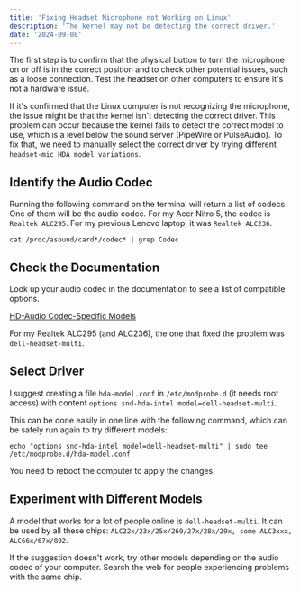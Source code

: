 ```yaml
---
title: 'Fixing Headset Microphone not Working on Linux'
description: 'The kernel may not be detecting the correct driver.'
date: '2024-09-08'
---
```


The first step is to confirm that the physical button to turn the microphone on or off is in the correct position and to check other potential issues, such as a loose connection. Test the headset on other computers to ensure it's not a hardware issue.

If it's confirmed that the Linux computer is not recognizing the microphone, the issue might be that the kernel isn't detecting the correct driver. This problem can occur because the kernel fails to detect the correct model to use, which is a level below the sound server (PipeWire or PulseAudio). To fix that, we need to manually select the correct driver by trying different `headset-mic HDA model variations`.

## Identify the Audio Codec

Running the following command on the terminal will return a list of codecs. One of them will be the audio codec. For my Acer Nitro 5, the codec is `Realtek ALC295`. For my previous Lenovo laptop, it was `Realtek ALC236`.

```bash[class="command-line"]
cat /proc/asound/card*/codec* | grep Codec
```

## Check the Documentation

Look up your audio codec in the documentation to see a list of compatible options.

[HD-Audio Codec-Specific Models](https://www.kernel.org/doc/html/latest/sound/hd-audio/models.html)

For my Realtek ALC295 (and ALC236), the one that fixed the problem was `dell-headset-multi`.

## Select Driver

I suggest creating a file `hda-model.conf` in `/etc/modprobe.d` (it needs root access) with content `options snd-hda-intel model=dell-headset-multi`.

This can be done easily in one line with the following command, which can be safely run again to try different models:

```bash[class="command-line"]
echo "options snd-hda-intel model=dell-headset-multi" | sudo tee /etc/modprobe.d/hda-model.conf
```

You need to reboot the computer to apply the changes.

## Experiment with Different Models

A model that works for a lot of people online is `dell-headset-multi`. It can be used by all these chips: `ALC22x/23x/25x/269/27x/28x/29x, some ALC3xxx, ALC66x/67x/892`.

If the suggestion doesn't work, try other models depending on the audio codec of your computer. Search the web for people experiencing problems with the same chip.
